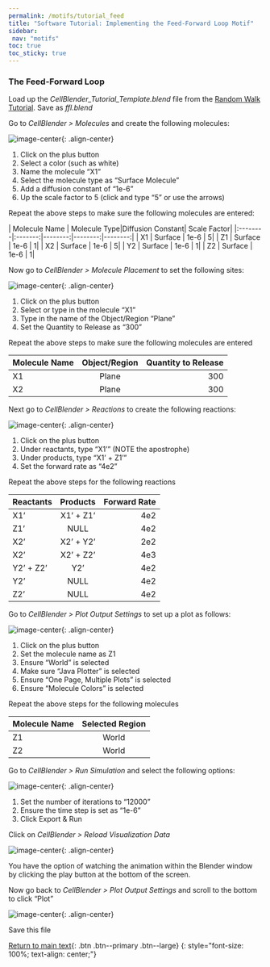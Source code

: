 ```yaml
---
permalink: /motifs/tutorial_feed
title: "Software Tutorial: Implementing the Feed-Forward Loop Motif"
sidebar:
 nav: "motifs"
toc: true
toc_sticky: true
---
```


### The Feed-Forward Loop

Load up the *CellBlender_Tutorial_Template.blend* file from the [Random Walk Tutorial](https://purpleavatar.github.io/multiscale_biological_modeling/prologue/tutorial-random-walk). Save as *ffl.blend*

Go to *CellBlender > Molecules* and create the following molecules:

![image-center](../assets/images/motifs_norm1.png){: .align-center}

1. Click on the plus button
2. Select a color (such as white)
3. Name the molecule “X1”
4. Select the molecule type as “Surface Molecule”
5. Add a diffusion constant of “1e-6”
6. Up the scale factor to 5 (click and type “5” or use the arrows)

Repeat the above steps to make sure the following molecules are entered:

| Molecule Name | Molecule Type|Diffusion Constant| Scale Factor|
|:--------|:-------:|--------:|--------:|--------:|
| X1  | Surface  | 1e-6  | 5|
| Z1  | Surface  | 1e-6  | 1|
| X2  | Surface  | 1e-6  | 5|
| Y2  | Surface  | 1e-6  | 1|
| Z2  | Surface  | 1e-6  | 1|

Now go to *CellBlender > Molecule Placement* to set the following sites:

![image-center](../assets/images/motifs_norm3.png){: .align-center}

1. Click on the plus button
2. Select or type in the molecule “X1”
3. Type in the name of the Object/Region “Plane”
4. Set the Quantity to Release as “300”

Repeat the above steps to make sure the following molecules are entered

| Molecule Name | Object/Region|Quantity to Release|
|:--------|:-------:|--------:|
| X1  | Plane | 300 |
| X2  | Plane | 300 |

Next go to *CellBlender > Reactions* to create the following reactions:

![image-center](../assets/images/motifs_norm4.png){: .align-center}

1. Click on the plus button
2. Under reactants, type “X1’” (NOTE the apostrophe)
3. Under products, type “X1’ + Z1’”
4. Set the forward rate as “4e2”

Repeat the above steps for the following reactions

| Reactants |Products|Forward Rate|
|:--------|:-------:|--------:|
| X1’  | X1’ + Z1’ | 4e2 |
| Z1’  | NULL | 4e2 |
| X2’  | X2’ + Y2’ | 2e2 |
| X2’  | X2’ + Z2’ | 4e3 |
|Y2’ + Z2’| Y2’|4e2|
| Y2’  | NULL | 4e2 |
| Z2’  | NULL | 4e2 |

Go to *CellBlender > Plot Output Settings* to set up a plot as follows:

![image-center](../assets/images/motifs_norm6.png){: .align-center}

1. Click on the plus button
2. Set the molecule name as Z1
3. Ensure “World” is selected
4. Make sure “Java Plotter” is selected
5. Ensure “One Page, Multiple Plots” is selected
6. Ensure “Molecule Colors” is selected

Repeat the above steps for the following molecules

| Molecule Name|Selected Region|
|:--------|:-------:|
| Z1| World|
| Z2| World|

Go to *CellBlender > Run Simulation* and select the following options:

![image-center](../assets/images/motifs_norm7.png){: .align-center}

1. Set the number of iterations to “12000”
2. Ensure the time step is set as “1e-6”
3. Click Export & Run

Click on *CellBlender > Reload Visualization Data*

![image-center](../assets/images/motifs_norm8.png){: .align-center}

You have the option of watching the animation within the Blender window by clicking the play button at the bottom of the screen.

Now go back to *CellBlender > Plot Output Settings* and scroll to the bottom to click “Plot”

![image-center](../assets/images/motifs_norm9.png){: .align-center}

Save this file

[Return to main text](feed#why-feedforward-loops-speed-up-response-times){: .btn .btn--primary .btn--large}
{: style="font-size: 100%; text-align: center;"}
